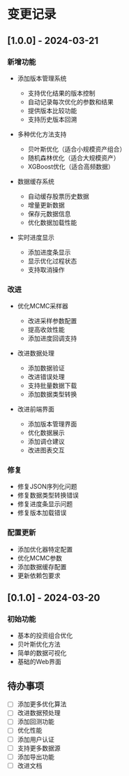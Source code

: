 # 变更记录

## [1.0.0] - 2024-03-21

### 新增功能
- 添加版本管理系统
  - 支持优化结果的版本控制
  - 自动记录每次优化的参数和结果
  - 提供版本比较功能
  - 支持历史版本回溯

- 多种优化方法支持
  - 贝叶斯优化（适合小规模资产组合）
  - 随机森林优化（适合大规模资产）
  - XGBoost优化（适合高频数据）

- 数据缓存系统
  - 自动缓存股票历史数据
  - 增量更新数据
  - 保存元数据信息
  - 优化数据加载性能

- 实时进度显示
  - 添加进度条显示
  - 显示优化过程状态
  - 支持取消操作

### 改进
- 优化MCMC采样器
  - 改进采样参数配置
  - 提高收敛性能
  - 添加进度回调支持

- 改进数据处理
  - 添加数据验证
  - 改进错误处理
  - 支持批量数据下载
  - 添加数据类型转换

- 改进前端界面
  - 添加版本管理界面
  - 优化数据展示
  - 添加调仓建议
  - 改进图表交互

### 修复
- 修复JSON序列化问题
- 修复数据类型转换错误
- 修复进度条显示问题
- 修复版本加载错误

### 配置更新
- 添加优化器特定配置
- 优化MCMC参数
- 添加数据缓存配置
- 更新依赖包要求

## [0.1.0] - 2024-03-20

### 初始功能
- 基本的投资组合优化
- 贝叶斯优化方法
- 简单的数据可视化
- 基础的Web界面

## 待办事项
- [ ] 添加更多优化算法
- [ ] 改进数据预处理
- [ ] 添加回测功能
- [ ] 优化性能
- [ ] 添加用户认证
- [ ] 支持更多数据源
- [ ] 添加导出功能
- [ ] 改进文档 
